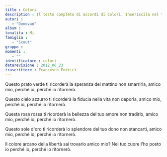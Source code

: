 ```yaml
--- 
title : Colori
description : Il testo completo di accordi di Colori. Inseriscila nel tuo canzoniere!
autori : 
   - "Donovan"
album : 
tonalita : Mi
famiglia : 
   - "Scout"
gruppo : 
momenti : 
   - ""
identificatore : colori
datarevisione : 2012_06_23
trascrittore : Francesco Endrici
--- 
```




Questo prato verde ti ricorderà
la speranza del mattino
non smarrirla, amico mio,
perché io, perché io ritornerò.  


Questo cielo azzurro ti ricorderà
la fiducia nella vita
non deporla, amico mio,
perché io, perché io ritornerò.


Questa rosa rossa ti ricorderà
la bellezza del tuo amore
non tradirlo, amico mio,
perché io, perché io ritornerò.


Questo sole d'oro ti ricorderà
lo splendore del tuo dono
non stancarti, amico mio,
perché io, perché io ritornerò.


Il colore arcano della libertà
sai trovarlo amico mio?
Nel tuo cuore l'ho posto io
perché io, perché io ritornerò.


